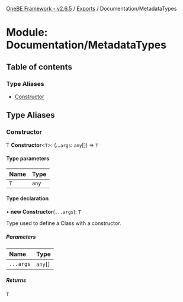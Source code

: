 [OneBE Framework - v2.6.5](../README.md) / [Exports](../modules.md) / Documentation/MetadataTypes

# Module: Documentation/MetadataTypes

## Table of contents

### Type Aliases

- [Constructor](Documentation_MetadataTypes.md#constructor)

## Type Aliases

### Constructor

Ƭ **Constructor**<`T`\>: (...`args`: `any`[]) => `T`

#### Type parameters

| Name | Type |
| :------ | :------ |
| `T` | `any` |

#### Type declaration

• **new Constructor**(`...args`): `T`

Type used to define a Class with a constructor.

##### Parameters

| Name | Type |
| :------ | :------ |
| `...args` | `any`[] |

##### Returns

`T`
